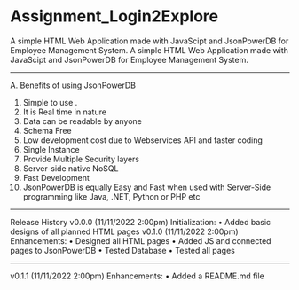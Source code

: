 # Assignment_Login2Explore
A simple HTML Web Application made with JavaScipt and JsonPowerDB for Employee Management System.
A simple HTML Web Application made with JavaScipt and JsonPowerDB for Employee Management System.
________________________________________
A.	Benefits of using JsonPowerDB
1.	Simple to use   .
2.	It is Real time in nature   
3.	Data can be readable by anyone 
4.	Schema Free   
5.	Low development cost due to Webservices API and faster coding   
6.	Single Instance   
7.	Provide Multiple Security layers   
8.	Server-side native NoSQL   
9.	Fast Development      
10.	JsonPowerDB is equally Easy and Fast when used with Server-Side programming like Java, .NET, Python or PHP etc 
________________________________________
Release History
v0.0.0 (11/11/2022 2:00pm)
Initialization:
•	Added basic designs of all planned HTML pages
v0.1.0 (11/11/2022 2:00pm)
Enhancements:
•	Designed all HTML pages
•	Added JS and connected pages to JsonPowerDB
•	Tested Database
•	Tested all pages
________________________________________
v0.1.1 (11/11/2022 2:00pm)
Enhancements:
•	Added a README.md file

